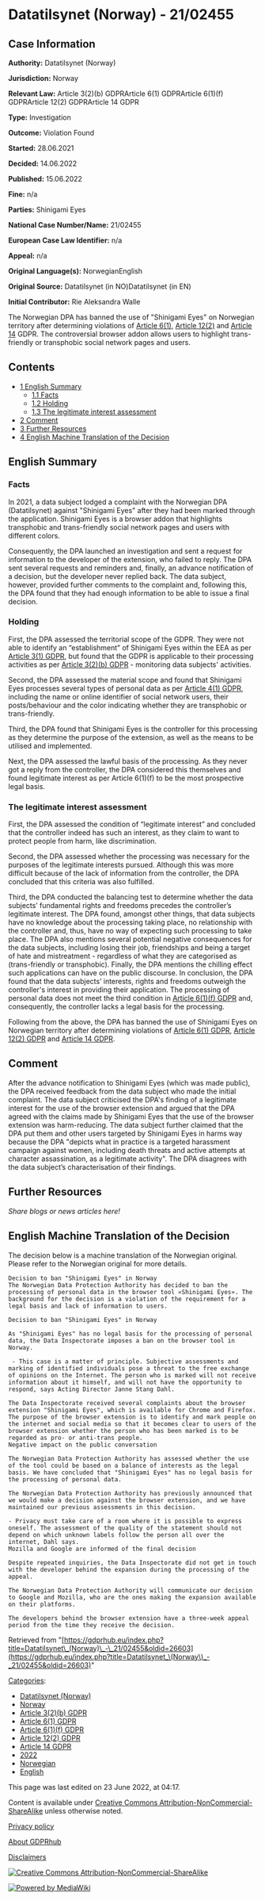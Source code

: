 # Datatilsynet (Norway) - 21/02455

## Case Information

**Authority:** Datatilsynet (Norway)

**Jurisdiction:** Norway

**Relevant Law:** Article 3(2)(b) GDPRArticle 6(1) GDPRArticle 6(1)(f) GDPRArticle 12(2) GDPRArticle 14 GDPR

**Type:** Investigation

**Outcome:** Violation Found

**Started:** 28.06.2021

**Decided:** 14.06.2022

**Published:** 15.06.2022

**Fine:** n/a

**Parties:** Shinigami Eyes

**National Case Number/Name:** 21/02455

**European Case Law Identifier:** n/a

**Appeal:** n/a

**Original Language(s):** NorwegianEnglish

**Original Source:** Datatilsynet (in NO)Datatilsynet (in EN)

**Initial Contributor:** Rie Aleksandra Walle

The Norwegian DPA has banned the use of "Shinigami Eyes" on Norwegian territory after determining violations of [Article 6(1)](/index.php?title=Article_6_GDPR#1 "Article 6 GDPR"), [Article 12(2)](/index.php?title=Article_12_GDPR#2 "Article 12 GDPR") and [Article 14](/index.php?title=Article_14_GDPR "Article 14 GDPR") GDPR. The controversial browser addon allows users to highlight trans-friendly or transphobic social network pages and users.

## Contents

*   [1 English Summary](#English_Summary)
    *   [1.1 Facts](#Facts)
    *   [1.2 Holding](#Holding)
    *   [1.3 The legitimate interest assessment](#The_legitimate_interest_assessment)
*   [2 Comment](#Comment)
*   [3 Further Resources](#Further_Resources)
*   [4 English Machine Translation of the Decision](#English_Machine_Translation_of_the_Decision)

## English Summary

### Facts

In 2021, a data subject lodged a complaint with the Norwegian DPA (Datatilsynet) against "Shinigami Eyes" after they had been marked through the application. Shinigami Eyes is a browser addon that highlights transphobic and trans-friendly social network pages and users with different colors.

Consequently, the DPA launched an investigation and sent a request for information to the developer of the extension, who failed to reply. The DPA sent several requests and reminders and, finally, an advance notification of a decision, but the developer never replied back. The data subject, however, provided further comments to the complaint and, following this, the DPA found that they had enough information to be able to issue a final decision.

### Holding

First, the DPA assessed the territorial scope of the GDPR. They were not able to identify an “establishment” of Shinigami Eyes within the EEA as per [Article 3(1) GDPR](/index.php?title=Article_3_GDPR#1 "Article 3 GDPR"), but found that the GDPR is applicable to their processing activities as per [Article 3(2)(b) GDPR](/index.php?title=Article_3_GDPR#2b "Article 3 GDPR") - monitoring data subjects' activities.

Second, the DPA assessed the material scope and found that Shinigami Eyes processes several types of personal data as per [Article 4(1) GDPR](/index.php?title=Article_4_GDPR#1 "Article 4 GDPR"), including the name or online identifier of social network users, their posts/behaviour and the color indicating whether they are transphobic or trans-friendly.

Third, the DPA found that Shinigami Eyes is the controller for this processing as they determine the purpose of the extension, as well as the means to be utilised and implemented.

Next, the DPA assessed the lawful basis of the processing. As they never got a reply from the controller, the DPA considered this themselves and found legitimate interest as per Article 6(1)(f) to be the most prospective legal basis.

### The legitimate interest assessment

First, the DPA assessed the condition of “legitimate interest” and concluded that the controller indeed has such an interest, as they claim to want to protect people from harm, like discrimination.

Second, the DPA assessed whether the processing was necessary for the purposes of the legitimate interests pursued. Although this was more difficult because of the lack of information from the controller, the DPA concluded that this criteria was also fulfilled.

Third, the DPA conducted the balancing test to determine whether the data subjects’ fundamental rights and freedoms precedes the controller’s legitimate interest. The DPA found, amongst other things, that data subjects have no knowledge about the processing taking place, no relationship with the controller and, thus, have no way of expecting such processing to take place. The DPA also mentions several potential negative consequences for the data subjects, including losing their job, friendships and being a target of hate and mistreatment - regardless of what they are categorised as (trans-friendly or transphobic). Finally, the DPA mentions the chilling effect such applications can have on the public discourse. In conclusion, the DPA found that the data subjects’ interests, rights and freedoms outweigh the controller's interest in providing their application. The processing of personal data does not meet the third condition in [Article 6(1)(f) GDPR](/index.php?title=Article_6_GDPR#1f "Article 6 GDPR") and, consequently, the controller lacks a legal basis for the processing.

Following from the above, the DPA has banned the use of Shinigami Eyes on Norwegian territory after determining violations of [Article 6(1) GDPR](/index.php?title=Article_6_GDPR#1 "Article 6 GDPR"), [Article 12(2) GDPR](/index.php?title=Article_12_GDPR#2 "Article 12 GDPR") and [Article 14 GDPR](/index.php?title=Article_14_GDPR "Article 14 GDPR").

## Comment

After the advance notification to Shinigami Eyes (which was made public), the DPA received feedback from the data subject who made the initial complaint. The data subject criticised the DPA's finding of a legitimate interest for the use of the browser extension and argued that the DPA agreed with the claims made by Shinigami Eyes that the use of the browser extension was harm-reducing. The data subject further claimed that the DPA put them and other users targeted by Shinigami Eyes in harms way because the DPA "depicts what in practice is a targeted harassment campaign against women, including death threats and active attempts at character assassination, as a legitimate activity". The DPA disagrees with the data subject’s characterisation of their findings.

## Further Resources

_Share blogs or news articles here!_

## English Machine Translation of the Decision

The decision below is a machine translation of the Norwegian original. Please refer to the Norwegian original for more details.

```
Decision to ban "Shinigami Eyes" in Norway
The Norwegian Data Protection Authority has decided to ban the processing of personal data in the browser tool «Shinigami Eyes». The background for the decision is a violation of the requirement for a legal basis and lack of information to users.

Decision to ban "Shinigami Eyes" in Norway

As "Shinigami Eyes" has no legal basis for the processing of personal data, the Data Inspectorate imposes a ban on the browser tool in Norway.

 - This case is a matter of principle. Subjective assessments and marking of identified individuals pose a threat to the free exchange of opinions on the Internet. The person who is marked will not receive information about it himself, and will not have the opportunity to respond, says Acting Director Janne Stang Dahl.

The Data Inspectorate received several complaints about the browser extension "Shinigami Eyes", which is available for Chrome and Firefox. The purpose of the browser extension is to identify and mark people on the internet and social media so that it becomes clear to users of the browser extension whether the person who has been marked is to be regarded as pro- or anti-trans people.
Negative impact on the public conversation

The Norwegian Data Protection Authority has assessed whether the use of the tool could be based on a balance of interests as the legal basis. We have concluded that "Shinigami Eyes" has no legal basis for the processing of personal data.

The Norwegian Data Protection Authority has previously announced that we would make a decision against the browser extension, and we have maintained our previous assessments in this decision.

- Privacy must take care of a room where it is possible to express oneself. The assessment of the quality of the statement should not depend on which unknown labels follow the person all over the internet, Dahl says.
Mozilla and Google are informed of the final decision

Despite repeated inquiries, the Data Inspectorate did not get in touch with the developer behind the expansion during the processing of the appeal.

The Norwegian Data Protection Authority will communicate our decision to Google and Mozilla, who are the ones making the expansion available on their platforms.

The developers behind the browser extension have a three-week appeal period from the time they receive the decision.

```

Retrieved from "[https://gdprhub.eu/index.php?title=Datatilsynet\_(Norway)\_-\_21/02455&oldid=26603](https://gdprhub.eu/index.php?title=Datatilsynet_\(Norway\)_-_21/02455&oldid=26603)"

[Categories](/index.php?title=Special:Categories "Special:Categories"):

*   [Datatilsynet (Norway)](/index.php?title=Category:Datatilsynet_\(Norway\) "Category:Datatilsynet (Norway)")
*   [Norway](/index.php?title=Category:Norway "Category:Norway")
*   [Article 3(2)(b) GDPR](/index.php?title=Category:Article_3\(2\)\(b\)_GDPR "Category:Article 3(2)(b) GDPR")
*   [Article 6(1) GDPR](/index.php?title=Category:Article_6\(1\)_GDPR "Category:Article 6(1) GDPR")
*   [Article 6(1)(f) GDPR](/index.php?title=Category:Article_6\(1\)\(f\)_GDPR "Category:Article 6(1)(f) GDPR")
*   [Article 12(2) GDPR](/index.php?title=Category:Article_12\(2\)_GDPR "Category:Article 12(2) GDPR")
*   [Article 14 GDPR](/index.php?title=Category:Article_14_GDPR "Category:Article 14 GDPR")
*   [2022](/index.php?title=Category:2022 "Category:2022")
*   [Norwegian](/index.php?title=Category:Norwegian "Category:Norwegian")
*   [English](/index.php?title=Category:English "Category:English")

This page was last edited on 23 June 2022, at 04:17.

Content is available under [Creative Commons Attribution-NonCommercial-ShareAlike](https://creativecommons.org/licenses/by-nc-sa/4.0/) unless otherwise noted.

[Privacy policy](/index.php?title=GDPRhub:Privacy_policy)

[About GDPRhub](/index.php?title=GDPRhub:About)

[Disclaimers](/index.php?title=GDPRhub:General_disclaimer)

[![Creative Commons Attribution-NonCommercial-ShareAlike](/resources/assets/licenses/cc-by-nc-sa.png)](https://creativecommons.org/licenses/by-nc-sa/4.0/)

[![Powered by MediaWiki](/resources/assets/poweredby_mediawiki_88x31.png)](https://www.mediawiki.org/)